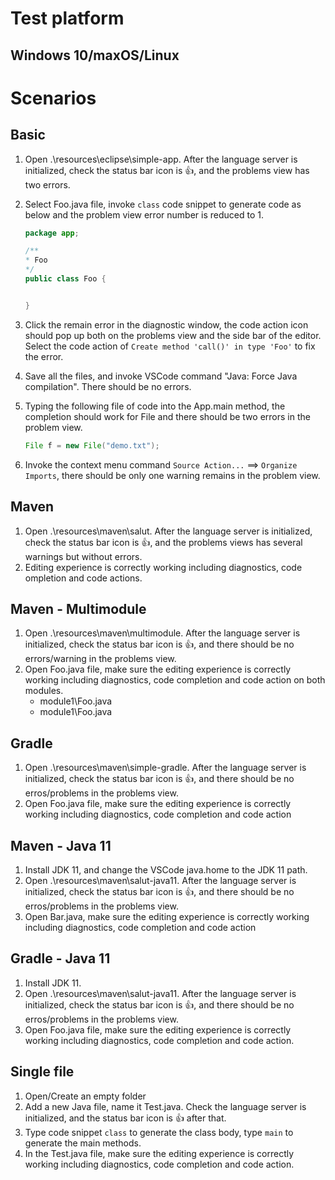 # Test platform

## Windows 10/maxOS/Linux

# Scenarios

## Basic
 1. Open .\resources\eclipse\simple-app. After the language server is initialized, check the status bar icon is :thumbsup:, and the problems view has two errors.
 2. Select Foo.java file, invoke `class` code snippet to generate code as below and the problem view error number is reduced to 1.

	```java
	package app;

	/**
	* Foo
	*/
	public class Foo {


	}
	```
3. Click the remain error in the diagnostic window, the code action icon should pop up both on the problems view and the side bar of the editor. Select the code action of `Create method 'call()' in type 'Foo'` to fix the error.
4. Save all the files, and invoke VSCode command "Java: Force Java compilation". There should be no errors.
5. Typing the following file of code into the App.main method, the completion should work for File and there should be two errors in the problem view.
	```java
	File f = new File("demo.txt");
	```
6. Invoke the context menu command `Source Action...` ==> `Organize Imports`, there should be only one warning remains in the problem view.

## Maven
 1. Open .\resources\maven\salut. After the language server is initialized, check the status bar icon is :thumbsup:, and the problems views has several warnings but without errors.
 2. Editing experience is correctly working including diagnostics, code ompletion and code actions.

## Maven - Multimodule
1. Open .\resources\maven\multimodule. After the language server is initialized, check the status bar icon is :thumbsup:, and there should be no errors/warning in the problems view.
2. Open Foo.java file, make sure the editing experience is correctly working including diagnostics, code completion and code action on both modules.
	- module1\Foo.java
	- module1\Foo.java

## Gradle
 1. Open .\resources\maven\simple-gradle. After the language server is initialized, check the status bar icon is :thumbsup:, and there should be no erros/problems in the problems view.
 2. Open Foo.java file, make sure the editing experience is correctly working including diagnostics, code completion and code action

## Maven - Java 11
1. Install JDK  11, and change the VSCode java.home to the JDK 11 path.
2. Open .\resources\maven\salut-java11. After the language server is initialized, check the status bar icon is :thumbsup:, and there should be no erros/problems in the problems view.
3. Open Bar.java, make sure the editing experience is correctly working including diagnostics, code completion and code action

## Gradle - Java 11
1. Install JDK  11.
2. Open .\resources\maven\salut-java11. After the language server is initialized, check the status bar icon is :thumbsup:, and there should be no erros/problems in the problems view.
2. Open Foo.java file, make sure the editing experience is correctly working including diagnostics, code completion and code action.

## Single file
1. Open/Create an empty folder
2. Add a new Java file, name it Test.java. Check the language server is initialized, and the status bar icon is :thumbsup: after that.
3. Type code snippet `class` to generate the class body, type `main` to generate the main methods.
4. In the Test.java file,  make sure the editing experience is correctly working including diagnostics, code completion and code action.
